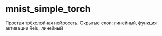 # mnist_simple_torch
Простая трёхслойная нейросеть.
Скрытые слои: линейный, функция активации Relu, линейный
